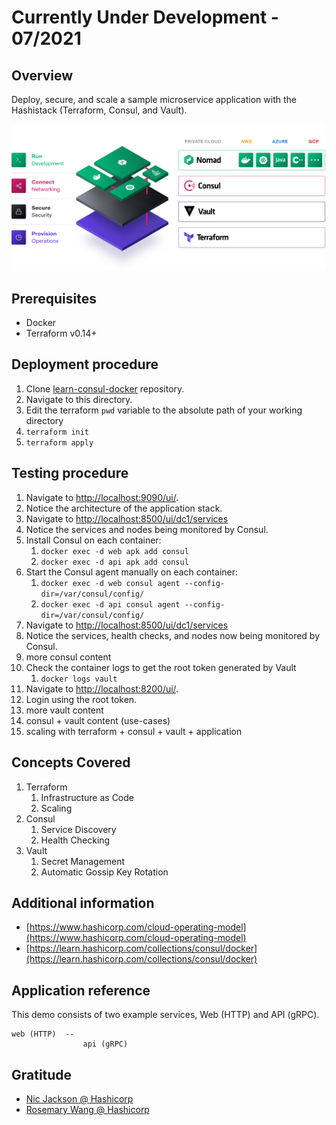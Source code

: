 # Currently Under Development - 07/2021

## Overview

Deploy, secure, and scale a sample microservice application with the Hashistack (Terraform, Consul, and Vault).

![](images/hashistack-cloud-operating-model.png)

## Prerequisites

- Docker
- Terraform v0.14+

## Deployment procedure

1. Clone [learn-consul-docker](https://github.com/hashicorp/learn-consul-docker) repository.
2. Navigate to this directory.
3. Edit the terraform `pwd` variable to the absolute path of your working directory
4. `terraform init`
5. `terraform apply`

## Testing procedure

1. Navigate to [http://localhost:9090/ui/](http://localhost:9090/ui/).
2. Notice the architecture of the application stack. 
3. Navigate to [http://localhost:8500/ui/dc1/services](http://localhost:8500/ui/dc1/services)
4. Notice the services and nodes being monitored by Consul.
5. Install Consul on each container:
   1. `docker exec -d web apk add consul`
   2. `docker exec -d api apk add consul`
6.  Start the Consul agent manually on each container:
    1.  `docker exec -d web consul agent --config-dir=/var/consul/config/`
    2.  `docker exec -d api consul agent --config-dir=/var/consul/config/`
7.  Navigate to [http://localhost:8500/ui/dc1/services](http://localhost:8500/ui/dc1/services)
8.  Notice the services, health checks, and nodes now being monitored by Consul.
9.  more consul content
10. Check the container logs to get the root token generated by Vault
    1.  `docker logs vault`
11. Navigate to [http://localhost:8200/ui/](http://localhost:8200/ui/).
12. Login using the root token.
13. more vault content
14. consul + vault content (use-cases)
15. scaling with terraform + consul + vault + application

## Concepts Covered

1. Terraform
   1. Infrastructure as Code
   2. Scaling
2. Consul
   1. Service Discovery
   2. Health Checking
3. Vault
   1. Secret Management
   2. Automatic Gossip Key Rotation

## Additional information

- [https://www.hashicorp.com/cloud-operating-model](https://www.hashicorp.com/cloud-operating-model)
- [https://learn.hashicorp.com/collections/consul/docker](https://learn.hashicorp.com/collections/consul/docker)

## Application reference

This demo consists of two example services, Web (HTTP) and API (gRPC).

```
web (HTTP)  --
                api (gRPC)
```

## Gratitude

- [Nic Jackson @ Hashicorp](https://github.com/nicholasjackson)
- [Rosemary Wang @ Hashicorp](https://github.com/joatmon08)